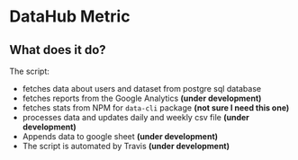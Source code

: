 # DataHub Metric


## What does it do?

The script:
- fetches data about users and dataset from postgre sql database
- fetches reports from the Google Analytics **(under development)**
- fetches stats from NPM for `data-cli` package **(not sure I need this one)**
- processes data and updates daily and weekly csv file **(under development)**
- Appends data to google sheet **(under development)**
- The script is automated by Travis **(under development)**

